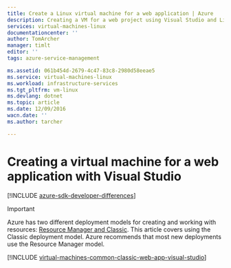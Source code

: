 ```yaml
---
title: Create a Linux virtual machine for a web application | Azure
description: Creating a VM for a web project using Visual Studio and Linux.
services: virtual-machines-linux
documentationcenter: ''
author: TomArcher
manager: timlt
editor: ''
tags: azure-service-management

ms.assetid: 061b454d-2679-4c47-83c8-2980d58eeae5
ms.service: virtual-machines-linux
ms.workload: infrastructure-services
ms.tgt_pltfrm: vm-linux
ms.devlang: dotnet
ms.topic: article
ms.date: 12/09/2016
wacn.date: ''
ms.author: tarcher

---
```

# Creating a virtual machine for a web application with Visual Studio

[!INCLUDE [azure-sdk-developer-differences](../../includes/azure-sdk-developer-differences.md)]

> [!IMPORTANT] 
> Azure has two different deployment models for creating and working with resources: [Resource Manager and Classic](../azure-resource-manager/resource-manager-deployment-model.md). This article covers using the Classic deployment model. Azure recommends that most new deployments use the Resource Manager model.

[!INCLUDE [virtual-machines-common-classic-web-app-visual-studio](../../includes/virtual-machines-common-classic-web-app-visual-studio.md)]